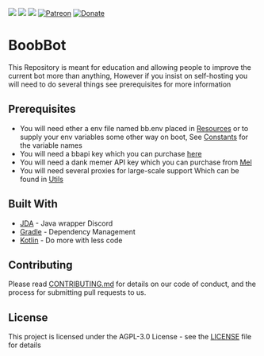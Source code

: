 ![](https://cdn.discordapp.com/attachments/377619690513498133/406183455123177481/OpenSauce.svg) ![](https://cdn.discordapp.com/attachments/330777295952543744/478325842188042241/license.svg) ![](https://circleci.com/gh/Nekos-life/neko-bot-jda.svg?style=svg) [![Patreon](https://img.shields.io/badge/patreon-donate-green.svg)](https://www.patreon.com/OfficialBoobBot) [![Donate](https://img.shields.io/badge/Donate-PayPal-blue.svg)](https://paypal.me/boobbot)  
# BoobBot

This Repository is meant for education and allowing people to improve the current bot more than anything, However if you insist on self-hosting you will need to do several things see prerequisites for more information

## Prerequisites

* You will need ether a env file named bb.env placed in [Resources](src\main\resources) or to supply your env variables some other way on boot, See [Constants](src\main\java\bot\boobbot\misc\Constants.kt) for the variable names
* You will need a bbapi key which you can purchase [here](https://www.patreon.com/OfficialBoobBot)
* You will need a dank memer API key which you can purchase from [Mel](https://github.com/melmsie)
* You will need several proxies for large-scale support Which can be found in [Utils](src\main\java\bot\boobbot\misc\Utils.kt)


## Built With

* [JDA](https://github.com/DV8FromTheWorld/JDA) - Java wrapper Discord 
* [Gradle](https://gradle.org/) - Dependency Management
* [Kotlin](https://kotlinlang.org/) - Do more with less code

## Contributing

Please read [CONTRIBUTING.md](CONTRIBUTING.md) for details on our code of conduct, and the process for submitting pull requests to us.

## License

This project is licensed under the AGPL-3.0 License - see the [LICENSE](LICENSE) file for details


